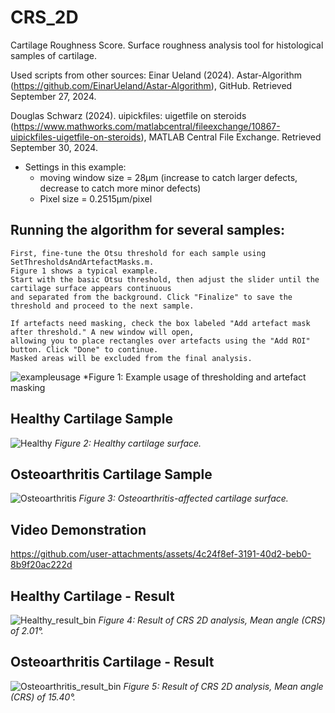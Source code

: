 # CRS_2D
Cartilage Roughness Score. Surface roughness analysis tool for histological samples of cartilage.

Used scripts from other sources: 
Einar Ueland (2024). Astar-Algorithm (https://github.com/EinarUeland/Astar-Algorithm), GitHub. Retrieved September 27, 2024.

Douglas Schwarz (2024). uipickfiles: uigetfile on steroids (https://www.mathworks.com/matlabcentral/fileexchange/10867-uipickfiles-uigetfile-on-steroids), MATLAB Central File Exchange. Retrieved September 30, 2024.

- Settings in this example: 
  - moving window size = 28µm (increase to catch larger defects, decrease to catch more minor defects)
  - Pixel size = 0.2515µm/pixel
  
## Running the algorithm for several samples: 
    First, fine-tune the Otsu threshold for each sample using SetThresholdsAndArtefactMasks.m.
    Figure 1 shows a typical example.
    Start with the basic Otsu threshold, then adjust the slider until the cartilage surface appears continuous
    and separated from the background. Click "Finalize" to save the threshold and proceed to the next sample.

    If artefacts need masking, check the box labeled "Add artefact mask after threshold." A new window will open,
    allowing you to place rectangles over artefacts using the "Add ROI" button. Click "Done" to continue.
    Masked areas will be excluded from the final analysis.
![exampleusage](https://github.com/user-attachments/assets/18a4f2f9-df63-4bba-bc05-da4e5f6dfa58)
*Figure 1: Example usage of thresholding and artefact masking

## Healthy Cartilage Sample
![Healthy](https://github.com/user-attachments/assets/77c4e7ec-97e1-4cfe-8bb4-1166365b1439)
*Figure 2: Healthy cartilage surface.*

## Osteoarthritis Cartilage Sample
![Osteoarthritis](https://github.com/user-attachments/assets/a38e09c7-cde9-4398-8f99-4d583eb587fa)
*Figure 3: Osteoarthritis-affected cartilage surface.*

## Video Demonstration
https://github.com/user-attachments/assets/4c24f8ef-3191-40d2-beb0-8b9f20ac222d



## Healthy Cartilage - Result 
![Healthy_result_bin](https://github.com/user-attachments/assets/41cdf6ac-7e47-46e4-8c31-a8863a65ee3b)
*Figure 4: Result of CRS 2D analysis, Mean angle (CRS) of 2.01°.*

## Osteoarthritis Cartilage - Result
![Osteoarthritis_result_bin](https://github.com/user-attachments/assets/2dccd3af-2e28-41e6-9410-500b41dde663)
*Figure 5: Result of CRS 2D analysis, Mean angle (CRS) of 15.40°.*
